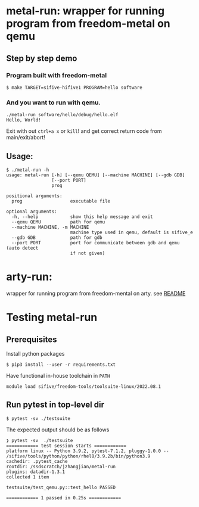 # metal-run: wrapper for running program from freedom-metal on qemu

## Step by step demo

### Program built with freedom-metal

```
$ make TARGET=sifive-hifive1 PROGRAM=hello software
```

### And you want to run with qemu.

```
./metal-run software/hello/debug/hello.elf
Hello, World!
```

Exit with out `ctrl+a x` or `kill`! and get correct return code from main/exit/abort!

## Usage:

```
$ ./metal-run -h
usage: metal-run [-h] [--qemu QEMU] [--machine MACHINE] [--gdb GDB]
                 [--port PORT]
                 prog

positional arguments:
  prog                  executable file

optional arguments:
  -h, --help            show this help message and exit
  --qemu QEMU           path for qemu
  --machine MACHINE, -m MACHINE
                        machine type used in qemu, default is sifive_e
  --gdb GDB             path for gdb
  --port PORT           port for communicate between gdb and qemu (auto detect
                        if not given)
```
# arty-run:
  wrapper for running program from freedom-mental on arty. see [README](docs/README.arty_run.md)

# Testing metal-run

## Prerequisites

Install python packages

```
$ pip3 install --user -r requirements.txt
```

Have functional in-house toolchain in `PATH`

```
module load sifive/freedom-tools/toolsuite-linux/2022.08.1
```

## Run pytest in top-level dir

```
$ pytest -sv ./testsuite
```

The expected output should be as follows

```
❯ pytest -sv  ./testsuite
============ test session starts ============
platform linux -- Python 3.9.2, pytest-7.1.2, pluggy-1.0.0 -- /sifive/tools/python/python/rhel8/3.9.2b/bin/python3.9
cachedir: .pytest_cache
rootdir: /ssdscratch/jzhangjian/metal-run
plugins: datadir-1.3.1
collected 1 item

testsuite/test_qemu.py::test_hello PASSED

============ 1 passed in 0.25s ============
```
